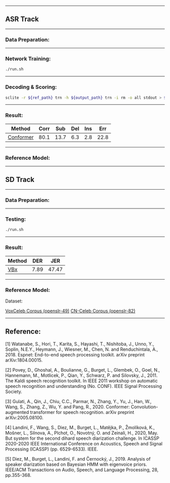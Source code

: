<!-- # Magic-Data-ASR-SD-Challenge -->

***
## ASR Track

<!-- [MAGICDATA Mandarin Chinese Read Speech Corpus (openslr-68)](http://www.openslr.org/68/)  -->

***
### Data Preparation:


***
### Network Training:

```bash
./run.sh
```

***
### Decoding & Scoring:

```bash
sclite -r ${ref_path} trn -h ${output_path} trn -i rm -o all stdout > ${result_path}
```

***
### Result:

| Method    | Corr  | Sub   | Del   | Ins   | Err   |
| --------- | ----- | ----- | ----- | ----- | ----- |
| [Conformer](https://github.com/espnet/espnet/tree/master/egs2/librispeech/asr1) | 80.1  | 13.7  | 6.3   | 2.8   | 22.8  |


***
### Reference Model:


***
## SD Track

***
### Data Preparation:


***
### Testing:

```bash
./run.sh
```


***
### Result:


| Method    | DER   | JER   |
| --------- | ----- | ----- |
| [VBx](https://github.com/BUTSpeechFIT/VBx) | 7.89  | 47.47 |


***
### Reference Model:


<!-- ***
### xxx:

xx

***
### xxx：

xx

***
### xxx：

xx

>xxx
>
>xxx -->







Dataset:

[VoxCeleb Corpus (openslr-49)](http://www.openslr.org/49/)
[CN-Celeb Corpus (openslr-82)](http://www.openslr.org/82/)

***
## Reference:

[1] Watanabe, S., Hori, T., Karita, S., Hayashi, T., Nishitoba, J., Unno, Y., Soplin, N.E.Y., Heymann, J., Wiesner, M., Chen, N. and Renduchintala, A., 2018. Espnet: End-to-end speech processing toolkit. arXiv preprint arXiv:1804.00015.

[2] Povey, D., Ghoshal, A., Boulianne, G., Burget, L., Glembek, O., Goel, N., Hannemann, M., Motlicek, P., Qian, Y., Schwarz, P. and Silovsky, J., 2011. The Kaldi speech recognition toolkit. In IEEE 2011 workshop on automatic speech recognition and understanding (No. CONF). IEEE Signal Processing Society.

[3] Gulati, A., Qin, J., Chiu, C.C., Parmar, N., Zhang, Y., Yu, J., Han, W., Wang, S., Zhang, Z., Wu, Y. and Pang, R., 2020. Conformer: Convolution-augmented transformer for speech recognition. arXiv preprint arXiv:2005.08100.

[4] Landini, F., Wang, S., Diez, M., Burget, L., Matějka, P., Žmolíková, K., Mošner, L., Silnova, A., Plchot, O., Novotný, O. and Zeinali, H., 2020, May. But system for the second dihard speech diarization challenge. In ICASSP 2020-2020 IEEE International Conference on Acoustics, Speech and Signal Processing (ICASSP) (pp. 6529-6533). IEEE.

[5] Diez, M., Burget, L., Landini, F. and Černocký, J., 2019. Analysis of speaker diarization based on Bayesian HMM with eigenvoice priors. IEEE/ACM Transactions on Audio, Speech, and Language Processing, 28, pp.355-368.

<!-- More details about the Conformer: 

https://arxiv.org/pdf/2005.08100


https://ieeexplore.ieee.org/abstract/document/8910412/

https://arxiv.org/pdf/2002.11356 -->